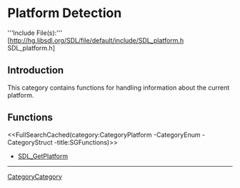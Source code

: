 
# Platform Detection

'''Include File(s):'''  [http://hg.libsdl.org/SDL/file/default/include/SDL_platform.h SDL_platform.h]


## Introduction
This category contains functions for handling information about the current platform. 


<!-- #Remove this line and the ## below to use this markup if it becomes relevant to this category -->
<!-- #== Enumerations == -->
<!-- #<<FullSearchCached(category:CategoryEnum CategoryPlatform -title:SGEnumerations)>> -->

<!-- #== Structures == -->
<!-- #<<FullSearchCached(category:CategoryStruct CategoryPlatform -title:SGStructures)>> -->

## Functions
<<FullSearchCached(category:CategoryPlatform -CategoryEnum -CategoryStruct -title:SGFunctions)>>

<!-- BEGIN CATEGORY LIST -->
- [SDL_GetPlatform](SDL_GetPlatform)
<!-- END CATEGORY LIST -->

----
[CategoryCategory](CategoryCategory)
